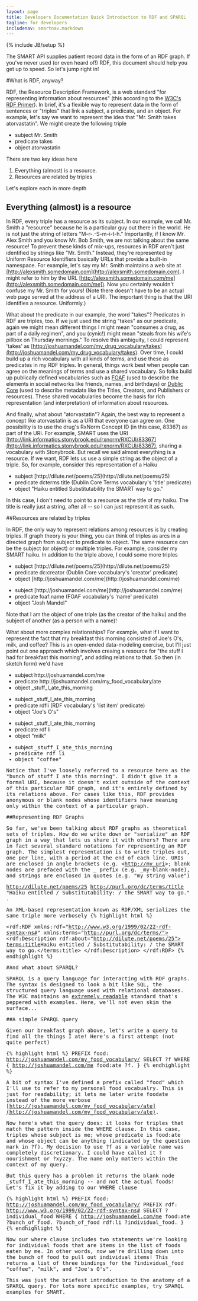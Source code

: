 ```yaml
---
layout: page
title: Developers Documentation Quick Introduction to RDF and SPARQL
tagline: for developers
includenav: smartnav.markdown
---
```

{% include JB/setup %}

<div id="toc"> </div>

The SMART API supplies patient record data in the form of an RDF graph. If you've never used (or even heard of!) RDF, this document should help you get up to speed. So let's jump right in! 

#What is RDF, anyway?

RDF, the Resource Description Framework, is a web standard "for representing information about resources" (this according to the [W3C's RDF Primer](http://www.w3.org/TR/2004/REC-rdf-primer-20040210/)). In brief, it's a flexible way to represent data in the form of sentences or "triples" that link a subject, a predicate, and an object. For example, let's say we want to represent the idea that "Mr. Smith takes atorvastatin". We might create the following triple

<ul><li>subject Mr. Smith</li>
    <li>predicate takes</li>
    <li>object atorvastatin </li>
	</ul>
	
There are two key ideas here

<ol><li>Everything (almost) is a resource.</li>
    <li>Resources are related by triples</li>
</ol>

Let's explore each in more depth

## Everything (almost) is a resource

In RDF, every triple has a resource as its subject. In our example, we call Mr. Smith a "resource" because he is a particular guy out there in the world. He is not just the string of letters "M-r-.-S-m-i-t-h." Importantly, if I know Mr. Alex Smith and you know Mr. Bob Smith, we are not talking about the same resource! To prevent these kinds of mix-ups, resources in RDF aren't just identified by strings like "Mr. Smith." Instead, they're represented by Uniform Resource Identifiers basically URLs that provide a built-in namespace. For example, let's say my Mr. Smith maintains a web site at [http://alexsmith.somedomain.com](http://alexsmith.somedomain.com). I might refer to him by the URL [http://alexsmith.somedomain.com/me](http://alexsmith.somedomain.com/me]). Now you certainly wouldn't confuse my Mr. Smith for yours! (Note there doesn't have to be an actual web page served at the address of a URI. The important thing is that the URI identifies a resource. Uniformly.) 

What about the predicate in our example, the word "takes"? Predicates in RDF are triples, too. If we just used the string "takes" as our predicate, again we might mean different things I might mean "consumes a drug, as part of a daily regimen", and you (cynic!) might mean "steals from his wife's pillbox on Thursday mornings." To resolve this ambiguity, I could represent 'takes' as [http://joshuamandel.com/my_drug_vocabulary/takes](http://joshuamandel.com/my_drug_vocabulary/takes). Over time, I could build up a rich vocabulary with all kinds of terms, and use these as predicates in my RDF triples. In general, things work best when people can agree on the meanings of terms and use a shared vocabulary. So folks build up publically defined vocabularies such as [FOAF](http://xmlns.com/foaf/spec/) (used to describe the elements in social networks like friends, names, and birthdays) or [Dublic Core](http://purl.org/dc/elements/1.1/) (used to describe metadata like the Titles, Creators, and Publishers or resources). These shared vocabularies become the basis for rich representation (and interpretation) of information about resources. 

And finally, what about "atorvastatin"? Again, the best way to represent a concept like atorvastatin is as a URI that everyone can agree on. One possibility is to use the drug's RxNorm Concept ID (in this case, 83367) as part of the URI. For example, SMART uses the URI [http://link.informatics.stonybrook.edu/rxnorm/RXCUI/83367](http://link.informatics.stonybrook.edu/rxnorm/RXCUI/83367), sharing a vocabulary with Stonybrook. But recall we said almost everything is a resource. If we want, RDF lets us use a simple string as the object of a triple. So, for example, consider this representation of a Haiku

<ul><li>subject [http://dilute.net/poems/25](http://dilute.net/poems/25)</li>
    <li>predicate dcterms title (Dublin Core Terms vocabulary's 'title' predicate)</li>
    <li>object "Haiku entitled Substitutability the SMART way to go." </li>
</ul>
In this case, I don't need to point to a resource as the title of my haiku. The title is really just a string, after all -- so I can just represent it as such. 

##Resources are related by triples

In RDF, the only way to represent relations among resources is by creating triples. If graph theory is your thing, you can think of triples as arcs in a directed graph from subject to predicate to object. The same resource can be the subject (or object) or multiple triples. For example, consider my SMART haiku. In addition to the triple above, I could some more triples

<ul><li>subject [http://dilute.net/poems/25](http://dilute.net/poems/25)</li>
    <li>predicate dc:creator (Dublin Core vocabulary's 'creator' predicate)</li>
    <li>object [http://joshuamandel.com/me](http://joshuamandel.com/me)</li>
	</ul>


<ul><li>subject [http://joshuamandel.com/me](http://joshuamandel.com/me)</li>
    <li>predicate foaf:name (FOAF vocabulary's 'name' predicate)</li>
    <li>object "Josh Mandel"</li>
	</ul>

Note that I am the object of one triple (as the creator of the haiku) and the subject of another (as a person with a name)!

What about more complex relationships? For example, what if I want to represent the fact that my breakfast this morning consisted of Joe's O's, milk, and coffee? This is an open-ended data-modeling exercise, but I'll just point out one approach which involves creaing a resource for "the stuff I had for breakfast this morning", and adding relations to that. So then (in sketch form) we'd have

<ul><li>subject http://joshuamandel.com/me</li>
    <li>predicate http://joshuamandel.com/my_food_vocabulary/ate</li>
    <li>object _stuff_I_ate_this_morning </li>
	</ul>


<ul><li>subject _stuff_I_ate_this_morning</li>
    <li>predicate rdfli (RDF vocabulary's 'list item' predicate)</li>
    <li>object "Joe's O's"</li>
	</ul>


<ul><li>subject _stuff_I_ate_this_morning</li>
    <li>predicate rdf li </li>
    <li>object "milk"</li>
	</ul>


<ul><li>subject <tt>_stuff_I_ate_this_morning </li>
    <li>predicate rdf li</li>
    <li>object "coffee"</li> 
	</ul>

Notice that I've loosely referred to a resource here as the "bunch of stuff I ate this morning". I didn't give it a formal URI, because it doesn't exist outside of the context of this particular RDF graph, and it's entirely defined by its relations above. For cases like this, RDF provides anonymous or blank nodes whose identifiers have meaning only within the context of a particular graph. 

##Representing RDF Graphs

So far, we've been talking about RDF graphs as theoretical sets of triples. How do we write down or "serialize" an RDF graph in a way that lets us share it with others? There are in fact several standard notations for representing an RDF graph. The simplest representation is to write triples out, one per line, with a period at the end of each line. URIs are enclosed in angle brackets (e.g. \<[http://my_uri](http://my_uri)>\; blank nodes are prefaced with the _ prefix (e.g. _my-blank-node), and strings are enclosed in quotes (e.g. "my string value")

<http://dilute.net/poems/25> <http://purl.org/dc/terms/title> \"Haiku entitled /  Substitutability: / the SMART way to go.\" .

An XML-based representation known as RDF/XML serializes the same triple more verbosely
{% highlight html %}
<?xml version="1.0"?>
<rdf:RDF xmlns:rdf="http://www.w3.org/1999/02/22-rdf-syntax-ns#" xmlns:terms="http://purl.org/dc/terms/">
	<rdf:Description rdf:about="http://dilute.net/poems/25">
		<terms:title>Haiku entitled /  Substitutability: / the SMART way to go.</terms:title>
	</rdf:Description>
</rdf:RDF>
{% endhighlight  %}



#And what about SPARQL?

SPARQL is a query language for interacting with RDF graphs. The syntax is designed to look a bit like SQL, the structured query language used with relational databases. The W3C maintains an [extremely readable](http://www.w3.org/TR/rdf-sparql-query/) standard that's peppered with examples. Here, we'll not even skim the surface... 




##A simple SPARQL query

Given our breakfast graph above, let's write a query to find all the things I ate! Here's a first attempt (not quite perfect) 

{% highlight html %}
PREFIX food: <http://joshuamandel.com/my_food_vocabulary/> 
SELECT ?f WHERE
{
  <http://joshuamandel.com/me> food:ate ?f.
} 
{% endhighlight  %}


A bit of syntax I've defined a prefix called "food" which I'll use to refer to my personal food vocabualry. This is just for readability; it lets me later write foodate instead of the more verbose [http://joshuamandel.com/my_food_vocabulary/ate](http://joshuamandel.com/my_food_vocabulary/ate).

Now here's what the query does: it looks for triples that match the pattern inside the WHERE clause. In this case, triples whose subject is me; whose predicate is food:ate and whose object can be anything (indicated by the question mark in ?f). My decision to use ?f as a variable name was completely discretionary. I could have called it ?nourishment or ?xyzzy. The name only matters within the context of my query.

But this query has a problem it returns the blank node \_stuff\_I\_ate\_this\_morning -- and not the actual foods! Let's fix it by adding to our WHERE clause

{% highlight html %}
PREFIX food: <http://joshuamandel.com/my_food_vocabulary/>
PREFIX rdf: <http://www.w3.org/1999/02/22-rdf-syntax-ns#> 
SELECT ?individual_food WHERE
{
  <http://joshuamandel.com/me> food:ate ?bunch_of_food.
  ?bunch_of_food rdf:li ?individual_food.
} 
{% endhighlight  %}

Now our where clause includes two statements we're looking for individual foods that are items in the list of foods eaten by me. In other words, now we're drilling down into the bunch of food to pull out individual items! This returns a list of three bindings for the ?individual_food "coffee", "milk", and "Joe's O's".

This was just the briefest introduction to the anatomy of a SPARQL query. For lots more specific examples, try SPARQL examples for SMART. 
